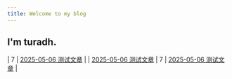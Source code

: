 ```yaml
---
title: Welcome to my blog
---
```

## I'm turadh.
| 7    | [2025-05-06 测试文章](/_posts/2025-05-05-trial.md) |                             |
[2025-05-06 测试文章](/2025/05/05/trial/)
| 7    | [2025-05-06 测试文章](/_posts/2025-05-06-trial.md) | 
